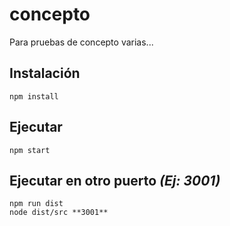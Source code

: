 # concepto

Para pruebas de concepto varias... 


## Instalación

```
npm install
```

## Ejecutar

```
npm start
```

## Ejecutar en otro puerto *(Ej: 3001)*

```
npm run dist
node dist/src **3001**
```



